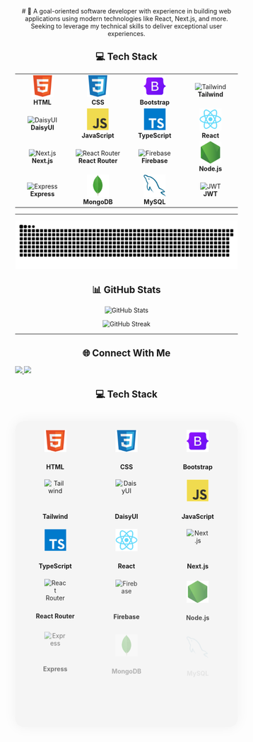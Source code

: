 
<div align="center">
 # 💫 
A goal-oriented software developer with experience in building web applications using modern technologies like React, Next.js, and more. Seeking to leverage my technical skills to deliver exceptional user experiences.



## 💻 Tech Stack

<table align="center">
  <tr>
    <td align="center" width="130">
      <img src="https://raw.githubusercontent.com/devicons/devicon/master/icons/html5/html5-original.svg" width="50" height="50" alt="HTML" /><br><b>HTML</b>
    </td>
    <td align="center" width="130">
      <img src="https://raw.githubusercontent.com/devicons/devicon/master/icons/css3/css3-original.svg" width="50" height="50" alt="CSS" /><br><b>CSS</b>
    </td>
    <td align="center" width="130">
      <img src="https://raw.githubusercontent.com/devicons/devicon/master/icons/bootstrap/bootstrap-original.svg" width="50" height="50" alt="Bootstrap" /><br><b>Bootstrap</b>
    </td>
    <td align="center" width="130">
      <img src="https://www.vectorlogo.zone/logos/tailwindcss/tailwindcss-icon.svg" width="50" height="50" alt="Tailwind" /><br><b>Tailwind</b>
    </td>
  </tr>
  <tr>
    <td align="center" width="130">
      <img src="https://daisyui.com/favicon.ico" width="50" height="50" alt="DaisyUI" /><br><b>DaisyUI</b>
    </td>
    <td align="center" width="130">
      <img src="https://raw.githubusercontent.com/devicons/devicon/master/icons/javascript/javascript-original.svg" width="50" height="50" alt="JavaScript" /><br><b>JavaScript</b>
    </td>
    <td align="center" width="130">
      <img src="https://raw.githubusercontent.com/devicons/devicon/master/icons/typescript/typescript-original.svg" width="50" height="50" alt="TypeScript" /><br><b>TypeScript</b>
    </td>
    <td align="center" width="130">
      <img src="https://raw.githubusercontent.com/devicons/devicon/master/icons/react/react-original.svg" width="50" height="50" alt="React" /><br><b>React</b>
    </td>
  </tr>
  <tr>
    <td align="center" width="130">
      <img src="https://cdn.jsdelivr.net/gh/devicons/devicon/icons/nextjs/nextjs-original.svg" width="50" height="50" alt="Next.js" /><br><b>Next.js</b>
    </td>
    <td align="center" width="130">
      <img src="https://cdn.jsdelivr.net/gh/devicons/devicon/icons/reactrouter/reactrouter-original.svg" width="50" height="50" alt="React Router" /><br><b>React Router</b>
    </td>
    <td align="center" width="130">
      <img src="https://www.vectorlogo.zone/logos/firebase/firebase-icon.svg" width="50" height="50" alt="Firebase" /><br><b>Firebase</b>
    </td>
    <td align="center" width="130">
      <img src="https://raw.githubusercontent.com/devicons/devicon/master/icons/nodejs/nodejs-original.svg" width="50" height="50" alt="Node.js" /><br><b>Node.js</b>
    </td>
  </tr>
  <tr>
    <td align="center" width="130">
      <img src="https://cdn.jsdelivr.net/gh/devicons/devicon/icons/express/express-original.svg" width="50" height="50" alt="Express" /><br><b>Express</b>
    </td>
    <td align="center" width="130">
      <img src="https://raw.githubusercontent.com/devicons/devicon/master/icons/mongodb/mongodb-original.svg" width="50" height="50" alt="MongoDB" /><br><b>MongoDB</b>
    </td>
    <td align="center" width="130">
      <img src="https://raw.githubusercontent.com/devicons/devicon/master/icons/mysql/mysql-original.svg" width="50" height="50" alt="MySQL" /><br><b>MySQL</b>
    </td>
    <td align="center" width="130">
      <img src="https://cdn.worldvectorlogo.com/logos/jwt-3.svg" width="50" height="50" alt="JWT" /><br><b>JWT</b>
    </td>
  </tr>
</table>
<hr/>

 <img src="https://raw.githubusercontent.com/imtiaz-al-kabir/imtiaz-al-kabir/output/snake.svg" width = 1500 alt="Snake animation" />
 





## 📊 GitHub Stats
<p align="center">
  <img src="https://github-readme-stats.vercel.app/api?username=imtiaz-al-kabir&show_icons=true&theme=radical" alt="GitHub Stats" />
</p>

<p align="center">
  <img src="https://github-readme-streak-stats.herokuapp.com/?user=imtiaz-al-kabir&theme=radical" alt="GitHub Streak" />
</p>

---

## 🌐 Connect With Me
<p align="left">
  <a href="https://linkedin.com/in/imtiazalkabir" target="_blank">
    <img src="https://img.shields.io/badge/LinkedIn-0A66C2?style=for-the-badge&logo=linkedin&logoColor=white" />
  </a>
  <a href="mailto:imtiazalkabir@gmail.com">
    <img src="https://img.shields.io/badge/Gmail-D14836?style=for-the-badge&logo=gmail&logoColor=white" />
  </a>
</p>


## 💻 Tech Stack

<style>
.tech-stack {
  display: grid;
  grid-template-columns: repeat(auto-fit, minmax(120px, 1fr));
  gap: 20px;
  justify-items: center;
  align-items: center;
  margin: 40px auto;
  max-width: 900px;
  padding: 20px;
  border-radius: 20px;
  background: rgba(0,0,0,0.03);
  box-shadow: 0 0 30px rgba(0,0,0,0.05);
}

@media (prefers-color-scheme: dark) {
  .tech-stack {
    background: rgba(255,255,255,0.05);
    box-shadow: 0 0 30px rgba(255,255,255,0.1);
  }
}

.tech-icon {
  text-align: center;
  opacity: 0;
  transform: translateY(20px);
  animation: fadeInUp 0.8s ease forwards;
}
.tech-icon img {
  display: block;
  margin: 0 auto 8px;
  transition: transform 0.3s, filter 0.3s;
}
.tech-icon:hover img {
  transform: scale(1.2);
  animation: pulseGlow 1.5s infinite alternate;
}
.tech-icon:hover {
  color: #06b6d4;
}

/* stagger fade-in on load */
.tech-icon:nth-child(1) { animation-delay: 0.1s; }
.tech-icon:nth-child(2) { animation-delay: 0.2s; }
.tech-icon:nth-child(3) { animation-delay: 0.3s; }
.tech-icon:nth-child(4) { animation-delay: 0.4s; }
.tech-icon:nth-child(5) { animation-delay: 0.5s; }
.tech-icon:nth-child(6) { animation-delay: 0.6s; }
.tech-icon:nth-child(7) { animation-delay: 0.7s; }
.tech-icon:nth-child(8) { animation-delay: 0.8s; }
.tech-icon:nth-child(9) { animation-delay: 0.9s; }
.tech-icon:nth-child(10) { animation-delay: 1s; }
.tech-icon:nth-child(11) { animation-delay: 1.1s; }
.tech-icon:nth-child(12) { animation-delay: 1.2s; }
.tech-icon:nth-child(13) { animation-delay: 1.3s; }
.tech-icon:nth-child(14) { animation-delay: 1.4s; }
.tech-icon:nth-child(15) { animation-delay: 1.5s; }
.tech-icon:nth-child(16) { animation-delay: 1.6s; }

@keyframes fadeInUp {
  from { opacity: 0; transform: translateY(20px);}
  to { opacity: 1; transform: translateY(0);}
}

@keyframes pulseGlow {
  from { filter: drop-shadow(0 0 6px #06b6d4);}
  to { filter: drop-shadow(0 0 18px #06b6d4);}
}

@media (prefers-color-scheme: dark) {
  .tech-icon:hover { color: #a3e635; }
  @keyframes pulseGlow {
    from { filter: drop-shadow(0 0 6px #a3e635);}
    to { filter: drop-shadow(0 0 18px #a3e635);}
  }
}
</style>

<div class="tech-stack">
  <div class="tech-icon"><img src="https://raw.githubusercontent.com/devicons/devicon/master/icons/html5/html5-original.svg" width="50" height="50" alt="HTML" /><br><b>HTML</b></div>
  <div class="tech-icon"><img src="https://raw.githubusercontent.com/devicons/devicon/master/icons/css3/css3-original.svg" width="50" height="50" alt="CSS" /><br><b>CSS</b></div>
  <div class="tech-icon"><img src="https://raw.githubusercontent.com/devicons/devicon/master/icons/bootstrap/bootstrap-original.svg" width="50" height="50" alt="Bootstrap" /><br><b>Bootstrap</b></div>
  <div class="tech-icon"><img src="https://www.vectorlogo.zone/logos/tailwindcss/tailwindcss-icon.svg" width="50" height="50" alt="Tailwind" /><br><b>Tailwind</b></div>
  <div class="tech-icon"><img src="https://daisyui.com/favicon.ico" width="50" height="50" alt="DaisyUI" /><br><b>DaisyUI</b></div>
  <div class="tech-icon"><img src="https://raw.githubusercontent.com/devicons/devicon/master/icons/javascript/javascript-original.svg" width="50" height="50" alt="JavaScript" /><br><b>JavaScript</b></div>
  <div class="tech-icon"><img src="https://raw.githubusercontent.com/devicons/devicon/master/icons/typescript/typescript-original.svg" width="50" height="50" alt="TypeScript" /><br><b>TypeScript</b></div>
  <div class="tech-icon"><img src="https://raw.githubusercontent.com/devicons/devicon/master/icons/react/react-original.svg" width="50" height="50" alt="React" /><br><b>React</b></div>
  <div class="tech-icon"><img src="https://cdn.jsdelivr.net/gh/devicons/devicon/icons/nextjs/nextjs-original.svg" width="50" height="50" alt="Next.js" /><br><b>Next.js</b></div>
  <div class="tech-icon"><img src="https://cdn.jsdelivr.net/gh/devicons/devicon/icons/reactrouter/reactrouter-original.svg" width="50" height="50" alt="React Router" /><br><b>React Router</b></div>
  <div class="tech-icon"><img src="https://www.vectorlogo.zone/logos/firebase/firebase-icon.svg" width="50" height="50" alt="Firebase" /><br><b>Firebase</b></div>
  <div class="tech-icon"><img src="https://raw.githubusercontent.com/devicons/devicon/master/icons/nodejs/nodejs-original.svg" width="50" height="50" alt="Node.js" /><br><b>Node.js</b></div>
  <div class="tech-icon"><img src="https://cdn.jsdelivr.net/gh/devicons/devicon/icons/express/express-original.svg" width="50" height="50" alt="Express" /><br><b>Express</b></div>
  <div class="tech-icon"><img src="https://raw.githubusercontent.com/devicons/devicon/master/icons/mongodb/mongodb-original.svg" width="50" height="50" alt="MongoDB" /><br><b>MongoDB</b></div>
  <div class="tech-icon"><img src="https://raw.githubusercontent.com/devicons/devicon/master/icons/mysql/mysql-original.svg" width="50" height="50" alt="MySQL" /><br><b>MySQL</b></div>
  <div class="tech-icon"><img src="https://cdn.worldvectorlogo.com/logos/jwt-3.svg" width="50" height="50" alt="JWT" /><br><b>JWT</b></div>
</div>


<!-- Proudly created with GPRM ( https://gprm.itsvg.in ) -->




</div>
















<!-- Proudly created with GPRM ( https://gprm.itsvg.in ) -->
